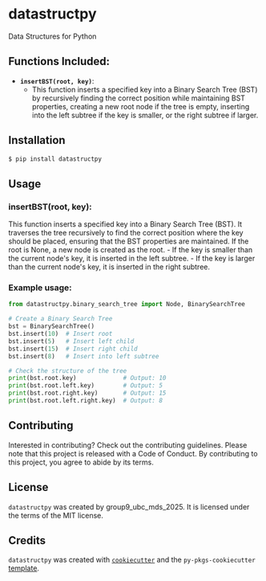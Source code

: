 # datastructpy

Data Structures for Python

## Functions Included:

- **`insertBST(root, key)`**:
    - This function inserts a specified key into a Binary Search Tree (BST) by recursively finding the correct position while maintaining BST properties, creating a new root node if the tree is empty, inserting into the left subtree if the key is smaller, or the right subtree if larger.
    

## Installation

```bash
$ pip install datastructpy
```

## Usage

### insertBST(root, key):
This function inserts a specified key into a Binary Search Tree (BST). It traverses the tree recursively to find the correct position where the key should be placed, ensuring that the BST properties are maintained. If the root is None, a new node is created as the root.
    - If the key is smaller than the current node's key, it is inserted in the left subtree.
    - If the key is larger than the current node's key, it is inserted in the right subtree.

### Example usage:

```python
from datastructpy.binary_search_tree import Node, BinarySearchTree

# Create a Binary Search Tree
bst = BinarySearchTree()
bst.insert(10)  # Insert root
bst.insert(5)   # Insert left child
bst.insert(15)  # Insert right child
bst.insert(8)   # Insert into left subtree

# Check the structure of the tree
print(bst.root.key)             # Output: 10
print(bst.root.left.key)        # Output: 5
print(bst.root.right.key)       # Output: 15
print(bst.root.left.right.key)  # Output: 8
```

## Contributing

Interested in contributing? Check out the contributing guidelines. Please note that this project is released with a Code of Conduct. By contributing to this project, you agree to abide by its terms.

## License

`datastructpy` was created by group9_ubc_mds_2025. It is licensed under the terms of the MIT license.

## Credits

`datastructpy` was created with [`cookiecutter`](https://cookiecutter.readthedocs.io/en/latest/) and the `py-pkgs-cookiecutter` [template](https://github.com/py-pkgs/py-pkgs-cookiecutter).
